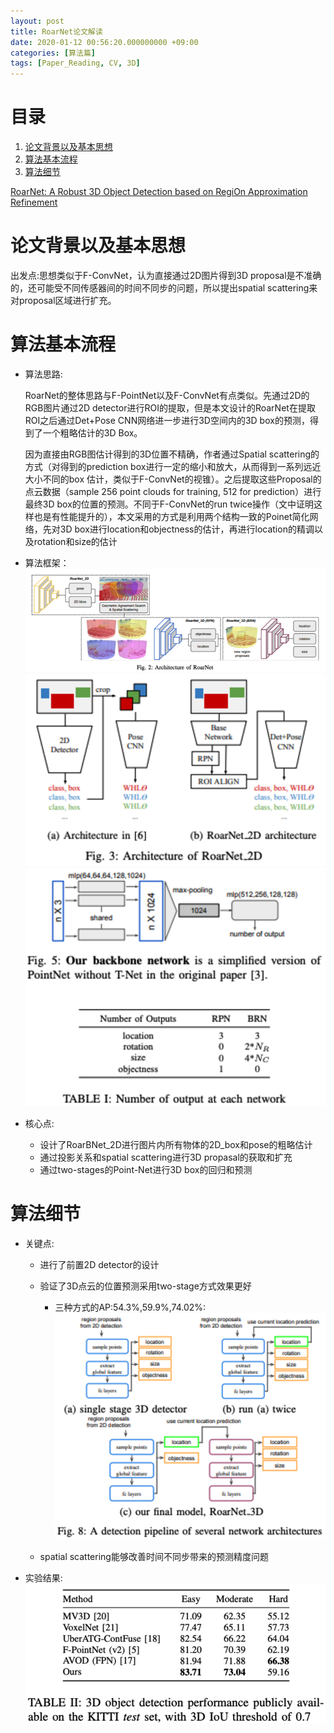 ```yaml
---
layout: post
title: RoarNet论文解读
date: 2020-01-12 00:56:20.000000000 +09:00
categories: [算法篇]
tags: [Paper_Reading, CV, 3D]
---
```


# 目录

1.  [论文背景以及基本思想](#org0da6097)
2.  [算法基本流程](#org940fe0a)
3.  [算法细节](#orgf014bef)

[RoarNet: A Robust 3D Object Detection based on RegiOn Approximation Refinement](https://arxiv.org/pdf/1811.03818.pdf)


<a id="org0da6097"></a>

# 论文背景以及基本思想

出发点:思想类似于F-ConvNet，认为直接通过2D图片得到3D proposal是不准确的，还可能受不同传感器间的时间不同步的问题，所以提出spatial scattering来对proposal区域进行扩充。


<a id="org940fe0a"></a>

# 算法基本流程

-   算法思路:

    RoarNet的整体思路与F-PointNet以及F-ConvNet有点类似。先通过2D的RGB图片通过2D detector进行ROI的提取，但是本文设计的RoarNet在提取ROI之后通过Det+Pose CNN网络进一步进行3D空间内的3D box的预测，得到了一个粗略估计的3D Box。

    因为直接由RGB图估计得到的3D位置不精确，作者通过Spatial scattering的方式（对得到的prediction box进行一定的缩小和放大，从而得到一系列远近大小不同的box 估计，类似于F-ConvNet的视锥）。之后提取这些Proposal的点云数据（sample 256 point clouds for training, 512 for prediction）进行最终3D box的位置的预测。不同于F-ConvNet的run twice操作（文中证明这样也是有性能提升的），本文采用的方式是利用两个结构一致的Poinet简化网络，先对3D box进行location和objectness的估计，再进行location的精调以及rotation和size的估计

-   算法框架：
    ![img](https://github.com/ZhengWG/Imgs_blog/raw/master/2020-01-12-RoarNet%E8%AE%BA%E6%96%87%E8%A7%A3%E8%AF%BB/2020_01_04_RoarNet_20210710_004242.png)
    ![img](https://github.com/ZhengWG/Imgs_blog/raw/master/2020-01-12-RoarNet%E8%AE%BA%E6%96%87%E8%A7%A3%E8%AF%BB/2020_01_04_RoarNet_20210710_004306.png)
    ![img](https://github.com/ZhengWG/Imgs_blog/raw/master/2020-01-12-RoarNet%E8%AE%BA%E6%96%87%E8%A7%A3%E8%AF%BB/2020_01_04_RoarNet_20210710_004337.png)

-   核心点:
    -   设计了RoarBNet_2D进行图片内所有物体的2D_box和pose的粗略估计
    -   通过投影关系和spatial scattering进行3D propasal的获取和扩充
    -   通过two-stages的Point-Net进行3D box的回归和预测


<a id="orgf014bef"></a>

# 算法细节

-   关键点:
    -   进行了前置2D detector的设计
    -   验证了3D点云的位置预测采用two-stage方式效果更好
        -   三种方式的AP:54.3%,59.9%,74.02%:
            ![img](https://github.com/ZhengWG/Imgs_blog/raw/master/2020-01-12-RoarNet%E8%AE%BA%E6%96%87%E8%A7%A3%E8%AF%BB/2020_01_04_RoarNet_20210710_004417.png)

    -   spatial scattering能够改善时间不同步带来的预测精度问题

-   实验结果:
    ![img](https://github.com/ZhengWG/Imgs_blog/raw/master/2020-01-12-RoarNet%E8%AE%BA%E6%96%87%E8%A7%A3%E8%AF%BB/2020_01_04_RoarNet_20210710_004455.png)

